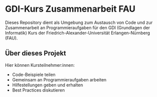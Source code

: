 # GDI-Kurs Zusammenarbeit FAU
Dieses Repository dient als Umgebung zum Austausch von Code und zur Zusammenarbeit an Programmieraufgaben für den GDI (Grundlagen der Informatik) Kurs der Friedrich-Alexander-Universität Erlangen-Nürnberg (FAU).

## Über dieses Projekt 

Hier können Kursteilnehmer:innen:

- Code-Beispiele teilen
- Gemeinsam an Programmieraufgaben arbeiten
- Hilfestellungen geben und erhalten
- Best Practices diskutieren    